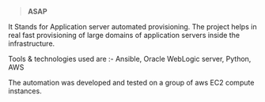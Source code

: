 >**ASAP** 

It Stands for Application server automated provisioning.
The project helps in real fast provisioning of large domains
of application servers inside the infrastructure.

Tools & technologies used are :-
Ansible,
Oracle WebLogic server,
Python,
AWS

The automation was developed and tested on a group of aws EC2 compute instances.
